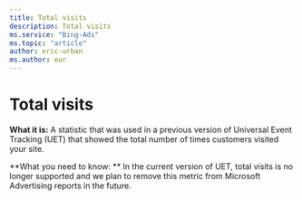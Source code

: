 ```yaml
---
title: Total visits
description: Total visits
ms.service: "Bing-Ads"
ms.topic: "article"
author: eric-urban
ms.author: eur
---
```


# Total visits

**What it is:**    A statistic that was used in a previous version of Universal Event Tracking (UET) that showed the total number of times customers visited your site.

**What you need to know: ** In the current version of UET, total visits is no longer supported and we plan to remove this metric from Microsoft Advertising reports in the future.


